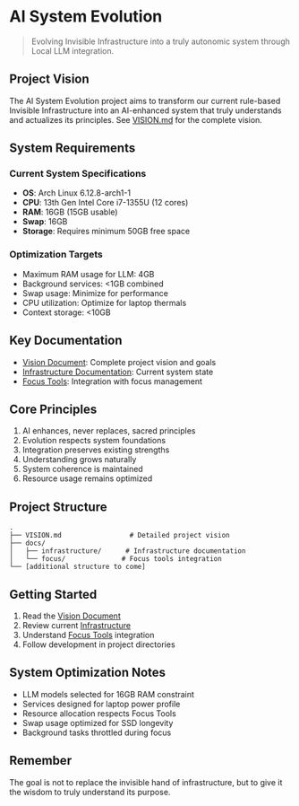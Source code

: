 # AI System Evolution

> Evolving Invisible Infrastructure into a truly autonomic system through Local LLM integration.

## Project Vision
The AI System Evolution project aims to transform our current rule-based Invisible Infrastructure into an AI-enhanced system that truly understands and actualizes its principles. See [VISION.md](./VISION.md) for the complete vision.

## System Requirements

### Current System Specifications
- **OS**: Arch Linux 6.12.8-arch1-1
- **CPU**: 13th Gen Intel Core i7-1355U (12 cores)
- **RAM**: 16GB (15GB usable)
- **Swap**: 16GB
- **Storage**: Requires minimum 50GB free space

### Optimization Targets
- Maximum RAM usage for LLM: 4GB
- Background services: <1GB combined
- Swap usage: Minimize for performance
- CPU utilization: Optimize for laptop thermals
- Context storage: <10GB

## Key Documentation
- [Vision Document](./VISION.md): Complete project vision and goals
- [Infrastructure Documentation](./docs/infrastructure/INVISIBLE_INFRASTRUCTURE.md): Current system state
- [Focus Tools](./docs/focus/FOCUS_TOOLS.md): Integration with focus management

## Core Principles
1. AI enhances, never replaces, sacred principles
2. Evolution respects system foundations
3. Integration preserves existing strengths
4. Understanding grows naturally
5. System coherence is maintained
6. Resource usage remains optimized

## Project Structure
```
.
├── VISION.md                 # Detailed project vision
├── docs/
│   ├── infrastructure/      # Infrastructure documentation
│   └── focus/              # Focus tools integration
└── [additional structure to come]
```

## Getting Started
1. Read the [Vision Document](./VISION.md)
2. Review current [Infrastructure](./docs/infrastructure/INVISIBLE_INFRASTRUCTURE.md)
3. Understand [Focus Tools](./docs/focus/FOCUS_TOOLS.md) integration
4. Follow development in project directories

## System Optimization Notes
- LLM models selected for 16GB RAM constraint
- Services designed for laptop power profile
- Resource allocation respects Focus Tools
- Swap usage optimized for SSD longevity
- Background tasks throttled during focus

## Remember
The goal is not to replace the invisible hand of infrastructure, but to give it the wisdom to truly understand its purpose.